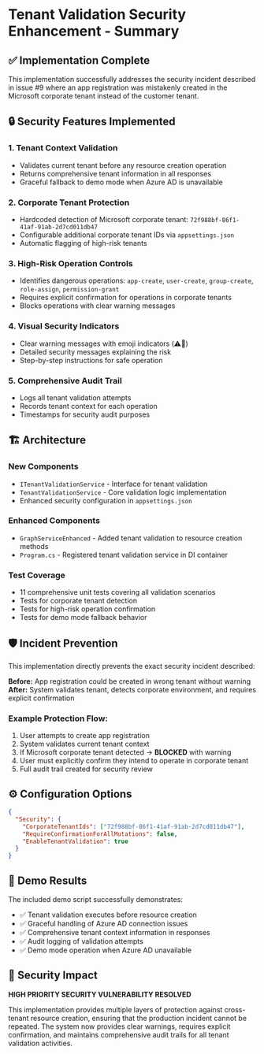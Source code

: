 # Tenant Validation Security Enhancement - Summary

## ✅ Implementation Complete

This implementation successfully addresses the security incident described in issue #9 where an app registration was mistakenly created in the Microsoft corporate tenant instead of the customer tenant.

## 🔒 Security Features Implemented

### 1. **Tenant Context Validation**
- Validates current tenant before any resource creation operation
- Returns comprehensive tenant information in all responses
- Graceful fallback to demo mode when Azure AD is unavailable

### 2. **Corporate Tenant Protection**
- Hardcoded detection of Microsoft corporate tenant: `72f988bf-86f1-41af-91ab-2d7cd011db47`
- Configurable additional corporate tenant IDs via `appsettings.json`
- Automatic flagging of high-risk tenants

### 3. **High-Risk Operation Controls**
- Identifies dangerous operations: `app-create`, `user-create`, `group-create`, `role-assign`, `permission-grant`
- Requires explicit confirmation for operations in corporate tenants
- Blocks operations with clear warning messages

### 4. **Visual Security Indicators**
- Clear warning messages with emoji indicators (⚠️🚨)
- Detailed security messages explaining the risk
- Step-by-step instructions for safe operation

### 5. **Comprehensive Audit Trail**
- Logs all tenant validation attempts
- Records tenant context for each operation
- Timestamps for security audit purposes

## 🏗️ Architecture

### New Components
- `ITenantValidationService` - Interface for tenant validation
- `TenantValidationService` - Core validation logic implementation
- Enhanced security configuration in `appsettings.json`

### Enhanced Components  
- `GraphServiceEnhanced` - Added tenant validation to resource creation methods
- `Program.cs` - Registered tenant validation service in DI container

### Test Coverage
- 11 comprehensive unit tests covering all validation scenarios
- Tests for corporate tenant detection
- Tests for high-risk operation confirmation
- Tests for demo mode fallback behavior

## 🛡️ Incident Prevention

This implementation directly prevents the exact security incident described:

**Before:** App registration could be created in wrong tenant without warning
**After:** System validates tenant, detects corporate environment, and requires explicit confirmation

### Example Protection Flow:
1. User attempts to create app registration
2. System validates current tenant context
3. If Microsoft corporate tenant detected → **BLOCKED** with warning
4. User must explicitly confirm they intend to operate in corporate tenant
5. Full audit trail created for security review

## ⚙️ Configuration Options

```json
{
  "Security": {
    "CorporateTenantIds": ["72f988bf-86f1-41af-91ab-2d7cd011db47"],
    "RequireConfirmationForAllMutations": false,
    "EnableTenantValidation": true
  }
}
```

## 🧪 Demo Results

The included demo script successfully demonstrates:
- ✅ Tenant validation executes before resource creation
- ✅ Graceful handling of Azure AD connection issues
- ✅ Comprehensive tenant context information in responses
- ✅ Audit logging of validation attempts
- ✅ Demo mode operation when Azure AD unavailable

## 🎯 Security Impact

**HIGH PRIORITY SECURITY VULNERABILITY RESOLVED**

This implementation provides multiple layers of protection against cross-tenant resource creation, ensuring that the production incident cannot be repeated. The system now provides clear warnings, requires explicit confirmation, and maintains comprehensive audit trails for all tenant validation activities.